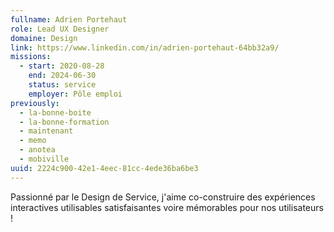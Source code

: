 ```yaml
---
fullname: Adrien Portehaut
role: Lead UX Designer
domaine: Design
link: https://www.linkedin.com/in/adrien-portehaut-64bb32a9/
missions:
  - start: 2020-08-28
    end: 2024-06-30
    status: service
    employer: Pôle emploi
previously:
  - la-bonne-boite
  - la-bonne-formation
  - maintenant
  - memo
  - anotea
  - mobiville
uuid: 2224c900-42e1-4eec-81cc-4ede36ba6be3
---
```

Passionné par le Design de Service, j'aime co-construire des expériences interactives utilisables satisfaisantes voire mémorables pour nos utilisateurs !